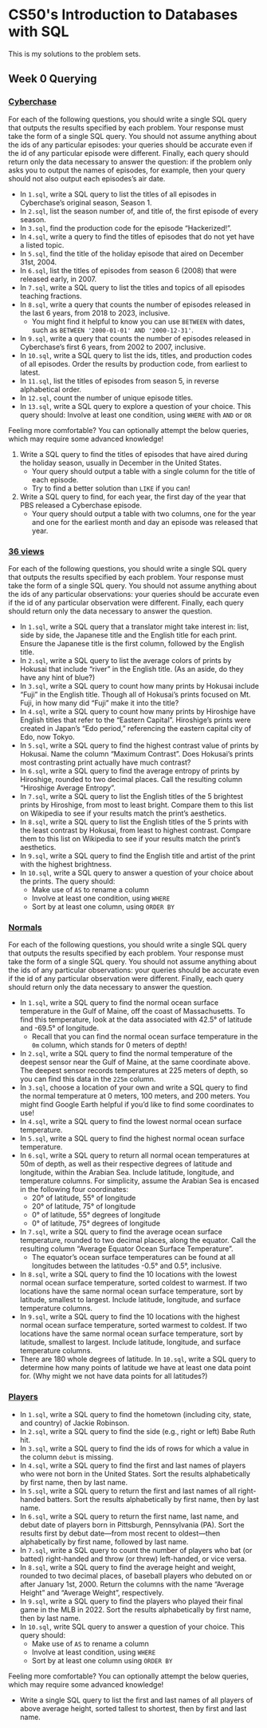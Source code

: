 # CS50's Introduction to Databases with SQL
This is my solutions to the problem sets.
## Week 0 Querying
### [Cyberchase](Problem_Set_0/cyberchase/)
For each of the following questions, you should write a single SQL query that outputs the results specified by each problem. Your response must take the form of a single SQL query. You should not assume anything about the ids of any particular episodes: your queries should be accurate even if the id of any particular episode were different. Finally, each query should return only the data necessary to answer the question: if the problem only asks you to output the names of episodes, for example, then your query should not also output each episodes’s air date.

- In `1.sql`, write a SQL query to list the titles of all episodes in Cyberchase’s original season, Season 1.  
- In `2.sql`, list the season number of, and title of, the first episode of every season.
- In `3.sql`, find the production code for the episode “Hackerized!”.
- In `4.sql`, write a query to find the titles of episodes that do not yet have a listed topic.
- In `5.sql`, find the title of the holiday episode that aired on December 31st, 2004.
- In `6.sql`, list the titles of episodes from season 6 (2008) that were released early, in 2007.
- In `7.sql`, write a SQL query to list the titles and topics of all episodes teaching fractions.
- In `8.sql`, write a query that counts the number of episodes released in the last 6 years, from 2018 to 2023, inclusive.
    - You might find it helpful to know you can use `BETWEEN` with dates, such as `BETWEEN '2000-01-01' AND '2000-12-31'`.
- In `9.sql`, write a query that counts the number of episodes released in Cyberchase’s first 6 years, from 2002 to 2007, inclusive.
- In `10.sql`, write a SQL query to list the ids, titles, and production codes of all episodes. Order the results by production code, from earliest to latest.
- In `11.sql`, list the titles of episodes from season 5, in reverse alphabetical order.
- In `12.sql`, count the number of unique episode titles.
- In `13.sql`, write a SQL query to explore a question of your choice. This query should:
Involve at least one condition, using `WHERE` with `AND` or `OR`

Feeling more comfortable?
You can optionally attempt the below queries, which may require some advanced knowledge!  
1. Write a SQL query to find the titles of episodes that have aired during the holiday season, usually in December in the United States.  
    - Your query should output a table with a single column for the title of each episode.  
    - Try to find a better solution than `LIKE` if you can!  
2. Write a SQL query to find, for each year, the first day of the year that PBS released a Cyberchase episode.  
    - Your query should output a table with two columns, one for the year and one for the earliest month and day an episode was released that year.

### [36 views](Problem_Set_0/views/)
For each of the following questions, you should write a single SQL query that outputs the results specified by each problem. Your response must take the form of a single SQL query. You should not assume anything about the ids of any particular observations: your queries should be accurate even if the id of any particular observation were different. Finally, each query should return only the data necessary to answer the question.

- In `1.sql`, write a SQL query that a translator might take interest in: list, side by side, the Japanese title and the English title for each print. Ensure the Japanese title is the first column, followed by the English title.
- In `2.sql`, write a SQL query to list the average colors of prints by Hokusai that include “river” in the English title. (As an aside, do they have any hint of blue?)
- In `3.sql`, write a SQL query to count how many prints by Hokusai include “Fuji” in the English title. Though all of Hokusai’s prints focused on Mt. Fuji, in how many did “Fuji” make it into the title?
- In `4.sql`, write a SQL query to count how many prints by Hiroshige have English titles that refer to the “Eastern Capital”. Hiroshige’s prints were created in Japan’s “Edo period,” referencing the eastern capital city of Edo, now Tokyo.
- In `5.sql`, write a SQL query to find the highest contrast value of prints by Hokusai. Name the column “Maximum Contrast”. Does Hokusai’s prints most contrasting print actually have much contrast?
- In `6.sql`, write a SQL query to find the average entropy of prints by Hiroshige, rounded to two decimal places. Call the resulting column “Hiroshige Average Entropy”.
- In `7.sql`, write a SQL query to list the English titles of the 5 brightest prints by Hiroshige, from most to least bright. Compare them to this list on Wikipedia to see if your results match the print’s aesthetics.
- In `8.sql`, write a SQL query to list the English titles of the 5 prints with the least contrast by Hokusai, from least to highest contrast. Compare them to this list on Wikipedia to see if your results match the print’s aesthetics.
- In `9.sql`, write a SQL query to find the English title and artist of the print with the highest brightness.
- In `10.sql`, write a SQL query to answer a question of your choice about the prints. The query should:
  - Make use of `AS` to rename a column
  - Involve at least one condition, using `WHERE`  
  - Sort by at least one column, using `ORDER BY`  

### [Normals](Problem_Set_0/normals/)
For each of the following questions, you should write a single SQL query that outputs the results specified by each problem. Your response must take the form of a single SQL query. You should not assume anything about the ids of any particular observations: your queries should be accurate even if the id of any particular observation were different. Finally, each query should return only the data necessary to answer the question.

- In `1.sql`, write a SQL query to find the normal ocean surface temperature in the Gulf of Maine, off the coast of Massachusetts. To find this temperature, look at the data associated with 42.5° of latitude and -69.5° of longitude.
    - Recall that you can find the normal ocean surface temperature in the `0m` column, which stands for 0 meters of depth!
- In `2.sql`, write a SQL query to find the normal temperature of the deepest sensor near the Gulf of Maine, at the same coordinate above.
The deepest sensor records temperatures at 225 meters of depth, so you can find this data in the `225m` column.
- In `3.sql`, choose a location of your own and write a SQL query to find the normal temperature at 0 meters, 100 meters, and 200 meters. You might find Google Earth helpful if you’d like to find some coordinates to use!
- In `4.sql`, write a SQL query to find the lowest normal ocean surface temperature.
- In `5.sql`, write a SQL query to find the highest normal ocean surface temperature.
- In `6.sql`, write a SQL query to return all normal ocean temperatures at 50m of depth, as well as their respective degrees of latitude and longitude, within the Arabian Sea. Include latitude, longitude, and temperature columns. For simplicity, assume the Arabian Sea is encased in the following four coordinates:
    - 20° of latitude, 55° of longitude
    - 20° of latitude, 75° of longitude
    - 0° of latitude, 55° degrees of longitude
    - 0° of latitude, 75° degrees of longitude
- In `7.sql`, write a SQL query to find the average ocean surface temperature, rounded to two decimal places, along the equator. Call the resulting column “Average Equator Ocean Surface Temperature”.
    - The equator’s ocean surface temperatures can be found at all longitudes between the latitudes -0.5° and 0.5°, inclusive.
- In `8.sql`, write a SQL query to find the 10 locations with the lowest normal ocean surface temperature, sorted coldest to warmest. If two locations have the same normal ocean surface temperature, sort by latitude, smallest to largest. Include latitude, longitude, and surface temperature columns.
- In `9.sql`, write a SQL query to find the 10 locations with the highest normal ocean surface temperature, sorted warmest to coldest. If two locations have the same normal ocean surface temperature, sort by latitude, smallest to largest. Include latitude, longitude, and surface temperature columns.
- There are 180 whole degrees of latitude. In `10.sql`, write a SQL query to determine how many points of latitude we have at least one data point for. (Why might we not have data points for all latitudes?)

### [Players](Problem_Set_0/players/)
- In `1.sql`, write a SQL query to find the hometown (including city, state, and country) of Jackie Robinson.
- In `2.sql`, write a SQL query to find the side (e.g., right or left) Babe Ruth hit.
- In `3.sql`, write a SQL query to find the ids of rows for which a value in the column `debut` is missing.
- In `4.sql`, write a SQL query to find the first and last names of players who were not born in the United States. Sort the results alphabetically by first name, then by last name.
- In `5.sql`, write a SQL query to return the first and last names of all right-handed batters. Sort the results alphabetically by first name, then by last name.
- In `6.sql`, write a SQL query to return the first name, last name, and debut date of players born in Pittsburgh, Pennsylvania (PA). Sort the results first by debut date—from most recent to oldest—then alphabetically by first name, followed by last name.
- In `7.sql`, write a SQL query to count the number of players who bat (or batted) right-handed and throw (or threw) left-handed, or vice versa.
- In `8.sql`, write a SQL query to find the average height and weight, rounded to two decimal places, of baseball players who debuted on or after January 1st, 2000. Return the columns with the name “Average Height” and “Average Weight”, respectively.
- In `9.sql`, write a SQL query to find the players who played their final game in the MLB in 2022. Sort the results alphabetically by first name, then by last name.
- In `10.sql`, write SQL query to answer a question of your choice. This query should:
    - Make use of `AS` to rename a column
    - Involve at least condition, using `WHERE`
    - Sort by at least one column using `ORDER BY`

Feeling more comfortable?
You can optionally attempt the below queries, which may require some advanced knowledge!
- Write a single SQL query to list the first and last names of all players of above average height, sorted tallest to shortest, then by first and last name.
